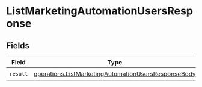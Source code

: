 # ListMarketingAutomationUsersResponse


## Fields

| Field                                                                                                                      | Type                                                                                                                       | Required                                                                                                                   | Description                                                                                                                |
| -------------------------------------------------------------------------------------------------------------------------- | -------------------------------------------------------------------------------------------------------------------------- | -------------------------------------------------------------------------------------------------------------------------- | -------------------------------------------------------------------------------------------------------------------------- |
| `result`                                                                                                                   | [operations.ListMarketingAutomationUsersResponseBody](../../models/operations/listmarketingautomationusersresponsebody.md) | :heavy_check_mark:                                                                                                         | N/A                                                                                                                        |
